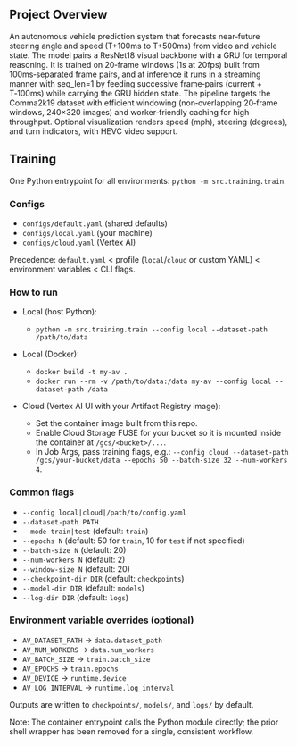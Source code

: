 ## Project Overview

An autonomous vehicle prediction system that forecasts near‑future steering angle and speed (T+100ms to T+500ms) from video and vehicle state. The model pairs a ResNet18 visual backbone with a GRU for temporal reasoning. It is trained on 20‑frame windows (1s at 20fps) built from 100ms‑separated frame pairs, and at inference it runs in a streaming manner with seq_len=1 by feeding successive frame‑pairs (current + T‑100ms) while carrying the GRU hidden state. The pipeline targets the Comma2k19 dataset with efficient windowing (non‑overlapping 20‑frame windows, 240×320 images) and worker‑friendly caching for high throughput. Optional visualization renders speed (mph), steering (degrees), and turn indicators, with HEVC video support.

## Training

One Python entrypoint for all environments: `python -m src.training.train`.

### Configs
- `configs/default.yaml` (shared defaults)
- `configs/local.yaml` (your machine)
- `configs/cloud.yaml` (Vertex AI)

Precedence: `default.yaml` < profile (`local`/`cloud` or custom YAML) < environment variables < CLI flags.

### How to run
- Local (host Python):
  - `python -m src.training.train --config local --dataset-path /path/to/data`

- Local (Docker):
  - `docker build -t my-av .`
  - `docker run --rm -v /path/to/data:/data my-av --config local --dataset-path /data`

- Cloud (Vertex AI UI with your Artifact Registry image):
  - Set the container image built from this repo.
  - Enable Cloud Storage FUSE for your bucket so it is mounted inside the container at `/gcs/<bucket>/...`.
  - In Job Args, pass training flags, e.g.: `--config cloud --dataset-path /gcs/your-bucket/data --epochs 50 --batch-size 32 --num-workers 4`.

### Common flags
- `--config local|cloud|/path/to/config.yaml`
- `--dataset-path PATH`
- `--mode train|test` (default: `train`)
- `--epochs N` (default: 50 for `train`, 10 for `test` if not specified)
- `--batch-size N` (default: 20)
- `--num-workers N` (default: 2)
- `--window-size N` (default: 20)
- `--checkpoint-dir DIR` (default: `checkpoints`)
- `--model-dir DIR` (default: `models`)
- `--log-dir DIR` (default: `logs`)

### Environment variable overrides (optional)
- `AV_DATASET_PATH` → `data.dataset_path`
- `AV_NUM_WORKERS` → `data.num_workers`
- `AV_BATCH_SIZE` → `train.batch_size`
- `AV_EPOCHS` → `train.epochs`
- `AV_DEVICE` → `runtime.device`
- `AV_LOG_INTERVAL` → `runtime.log_interval`

Outputs are written to `checkpoints/`, `models/`, and `logs/` by default.

Note: The container entrypoint calls the Python module directly; the prior shell wrapper has been removed for a single, consistent workflow.
